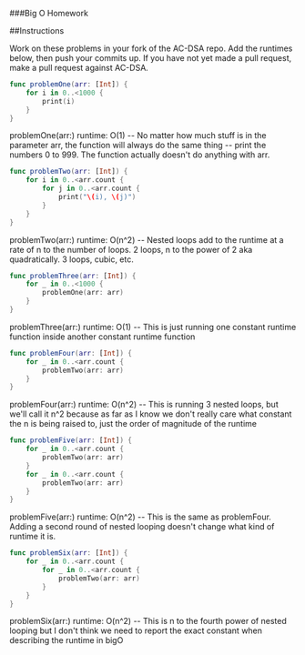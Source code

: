 ###Big O Homework

##Instructions

Work on these problems in your fork of the AC-DSA repo.  Add the runtimes below, then push your commits up.  If you have not yet made a pull request, make a pull request against AC-DSA.

```swift
func problemOne(arr: [Int]) {
    for i in 0..<1000 {
        print(i)
    }
}
```

problemOne(arr:) runtime: O(1) -- No matter how much stuff is in the parameter arr, the function will always do the same thing -- print the numbers 0 to 999. The function actually doesn't do anything with arr.


```swift
func problemTwo(arr: [Int]) {
    for i in 0..<arr.count {
        for j in 0..<arr.count {
            print("\(i), \(j)")
        }
    }
}
```

problemTwo(arr:) runtime: O(n^2) -- Nested loops add to the runtime at a rate of n to the number of loops. 2 loops, n to the power of 2 aka quadratically. 3 loops, cubic, etc. 


```swift
func problemThree(arr: [Int]) {
    for _ in 0..<1000 {
        problemOne(arr: arr)
    }
}
```

problemThree(arr:) runtime: O(1) -- This is just running one constant runtime function inside another constant runtime function   


```swift
func problemFour(arr: [Int]) {
    for _ in 0..<arr.count {
        problemTwo(arr: arr)
    }
}
```

problemFour(arr:) runtime: O(n^2) -- This is running 3 nested loops, but we'll call it n^2 because as far as I know we don't really care what constant the n is being raised to, just the order of magnitude of the runtime 


```swift
func problemFive(arr: [Int]) {
    for _ in 0..<arr.count {
        problemTwo(arr: arr)
    }
    for _ in 0..<arr.count {
        problemTwo(arr: arr)
    }
}
```

problemFive(arr:) runtime: O(n^2) -- This is the same as problemFour. Adding a second round of nested looping doesn't change what kind of runtime it is.


```swift
func problemSix(arr: [Int]) {
    for _ in 0..<arr.count {
        for _ in 0..<arr.count {
            problemTwo(arr: arr)
        }
    }
}
```

problemSix(arr:) runtime: O(n^2) -- This is n to the fourth power of nested looping but I don't think we need to report the exact constant when describing the runtime in bigO
